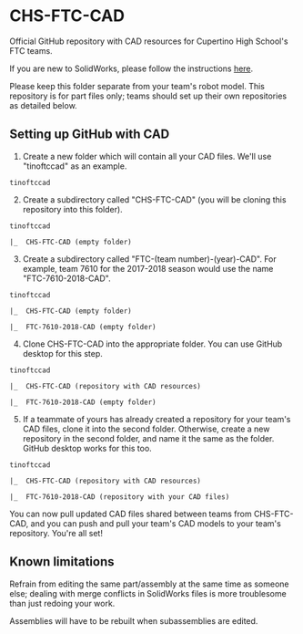 # CHS-FTC-CAD

Official GitHub repository with CAD resources for Cupertino High School's FTC teams.

If you are new to SolidWorks, please follow the instructions [here](docs/TUTORIAL.md).

Please keep this folder separate from your team's robot model. This repository is for part files only; teams should set up their own repositories as detailed below.

## Setting up GitHub with CAD

1. Create a new folder which will contain all your CAD files. We'll use "tinoftccad" as an example.

```
tinoftccad
```

2. Create a subdirectory called "CHS-FTC-CAD" (you will be cloning this repository into this folder).

```
tinoftccad

|_  CHS-FTC-CAD (empty folder)
```

3. Create a subdirectory called "FTC-(team number)-(year)-CAD". For example, team 7610 for the 2017-2018 season would use the name "FTC-7610-2018-CAD".

```
tinoftccad

|_  CHS-FTC-CAD (empty folder)

|_  FTC-7610-2018-CAD (empty folder)
```

4. Clone CHS-FTC-CAD into the appropriate folder. You can use GitHub desktop for this step.

```
tinoftccad

|_  CHS-FTC-CAD (repository with CAD resources)

|_  FTC-7610-2018-CAD (empty folder)
```

5. If a teammate of yours has already created a repository for your team's CAD files, clone it into the second folder. Otherwise, create a new repository in the second folder, and name it the same as the folder. GitHub desktop works for this too.

```
tinoftccad

|_  CHS-FTC-CAD (repository with CAD resources)

|_  FTC-7610-2018-CAD (repository with your CAD files)
```

You can now pull updated CAD files shared between teams from CHS-FTC-CAD, and you can push and pull your team's CAD models to your team's repository. You're all set!

## Known limitations

Refrain from editing the same part/assembly at the same time as someone else; dealing with merge conflicts in SolidWorks files is more troublesome than just redoing your work.

Assemblies will have to be rebuilt when subassemblies are edited.